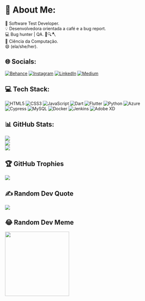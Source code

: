 # 💫 About Me:
🔭 Software Test Developer.<br>💡 Desenvolvedora orientada a café e a bug report.<br>💻 Bug hunter | QA. 🐞🔍🪓<br>👾 Ciência da Computação.<br>😄 (ela/she/her).


## 🌐 Socials:
[![Behance](https://img.shields.io/badge/Behance-1769ff?logo=behance&logoColor=white)](https://behance.net/beatrizrodrigu191) 
[![Instagram](https://img.shields.io/badge/Instagram-%23E4405F.svg?logo=Instagram&logoColor=white)](https://instagram.com/bearodrgs) 
[![LinkedIn](https://img.shields.io/badge/LinkedIn-%230077B5.svg?logo=linkedin&logoColor=white)](https://linkedin.com/in/beatrizrodrigues-2609) 
[![Medium](https://img.shields.io/badge/Medium-12100E?logo=medium&logoColor=white)](https://medium.com/@qa.beatrizrodrigues) 

## 💻 Tech Stack:
![HTML5](https://img.shields.io/badge/Html5-%23E34F26.svg?style=plastic&logo=html5&logoColor=white) 
![CSS3](https://img.shields.io/badge/Css3-%231572B6.svg?style=plastic&logo=css3&logoColor=white) 
![JavaScript](https://img.shields.io/badge/Javascript-%23323330.svg?style=plastic&logo=javascript&logoColor=%23F7DF1E) 
![Dart](https://img.shields.io/badge/Dart-%230175C2.svg?style=plastic&logo=dart&logoColor=white) 
![Flutter](https://img.shields.io/badge/Flutter-%2302569B.svg?style=plastic&logo=Flutter&logoColor=white) 
![Python](https://img.shields.io/badge/Python-3670A0?style=plastic&logo=python&logoColor=ffdd54) 
![Azure](https://img.shields.io/badge/Azure-%230072C6.svg?style=plastic&logo=azure-devops&logoColor=white) 
![Cypress](https://img.shields.io/badge/Cypress-black?style=plastic&logo=cypress&logoColor=5849BE) 
![MySQL](https://img.shields.io/badge/Mysql-%2300f.svg?style=plastic&logo=mysql&logoColor=white) 
![Docker](https://img.shields.io/badge/Docker-%230db7ed.svg?style=plastic&logo=docker&logoColor=white) 
![Jenkins](https://img.shields.io/badge/Jenkins-%232C5263.svg?style=plastic&logo=jenkins&logoColor=white)
![Adobe XD](https://img.shields.io/badge/Adobe%20XD-470137?style=plastic&logo=Adobe%20XD&logoColor=#FF61F6) 

## 📊 GitHub Stats:
![](https://github-readme-stats.vercel.app/api?username=beatrizrodrgss&theme=great-gatsby&hide_border=false&include_all_commits=false&count_private=false)<br/>
![](https://github-readme-streak-stats.herokuapp.com/?user=beatrizrodrgss&theme=great-gatsby&hide_border=false)<br/>
![](https://github-readme-stats.vercel.app/api/top-langs/?username=beatrizrodrgss&theme=great-gatsby&hide_border=false&include_all_commits=false&count_private=false&layout=compact)

## 🏆 GitHub Trophies
![](https://github-profile-trophy.vercel.app/?username=beatrizrodrgss&theme=gruvbox&no-frame=false&no-bg=true&margin-w=4)

## ✍️ Random Dev Quote
![](https://quotes-github-readme.vercel.app/api?type=horizontal&theme=gruvbox)

## 😂 Random Dev Meme
<img src="https://i.redd.it/jldb0s8xfhl01.png" width="212px"/>

<!-- Proudly created with GPRM ( https://gprm.itsvg.in ) -->

